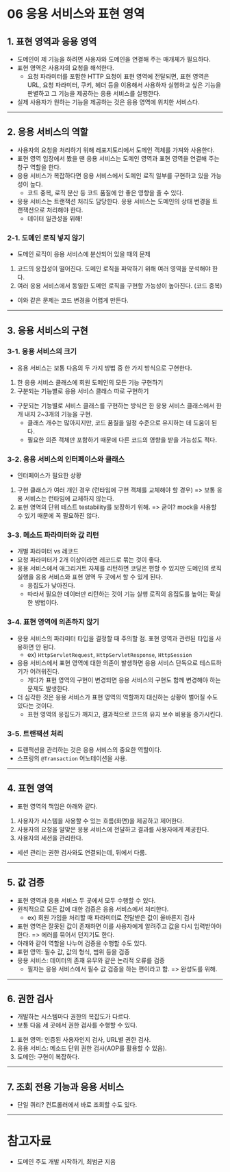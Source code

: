 # 06 응용 서비스와 표현 영역

## 1. 표현 영역과 응용 영역

- 도메인이 제 기능을 하려면 사용자와 도메인을 연결해 주는 매개체가 필요하다.
- 표현 영역은 사용자의 요청을 해석한다.
  - 요청 파라미터를 포함한 HTTP 요청이 표현 영역에 전달되면, 표현 영역은 URL, 요청 파라미터, 쿠키, 헤더 등을 이용해서 사용하자 실행하고 싶은 기능을 판별하고 그 기능을 제공하는 응용 서비스를 실행한다.
- 실제 사용자가 원하는 기능을 제공하는 것은 응용 영역에 위치한 서비스다.

----

## 2. 응용 서비스의 역할

- 사용자의 요청을 처리하기 위해 레포지토리에서 도메인 객체를 가져와 사용한다.
- 표현 영역 입장에서 봤을 땐 응용 서비스는 도메인 영역과 표현 영역을 연결해 주는 창구 역할을 한다.
- 응용 서비스가 복잡하다면 응용 서비스에서 도메인 로직 일부를 구현하고 있을 가능성이 높다.
  - 코드 중복, 로직 분산 등 코드 품질에 안 좋은 영향을 줄 수 있다.
- 응용 서비스는 트랜잭션 처리도 담당한다. 응용 서비스는 도메인의 상태 변경을 트랜잭션으로 처리해야 한다.
  - 데이터 일관성을 위해!

### 2-1. 도메인 로직 넣지 않기

- 도메인 로직이 응용 서비스에 분산되어 있을 때의 문제
1. 코드의 응집성이 떨어진다. 도메인 로직을 파악하기 위해 여러 영역을 분석해야 한다.
2. 여러 응용 서비스에서 동일한 도메인 로직을 구현할 가능성이 높아진다. (코드 중복)
- 이와 같은 문제는 코드 변경을 어렵게 만든다.

----

## 3. 응용 서비스의 구현

### 3-1. 응용 서비스의 크기

- 응용 서비스는 보통 다음의 두 가지 방법 중 한 가지 방식으로 구현한다.

1. 한 응용 서비스 클래스에 회원 도메인의 모든 기능 구현하기
2. 구분되는 기능별로 응용 서비스 클래스 따로 구현하기

- 구분되는 기능별로 서비스 클래스를 구현하는 방식은 한 응용 서비스 클래스에서 한 개 내지 2~3개의 기능을 구현.
  - 클래스 개수는 많아지지만, 코드 품질을 일정 수준으로 유지하는 데 도움이 된다.
  - 필요한 의존 객체만 포함하기 때문에 다른 코드의 영향을 받을 가능성도 적다.

### 3-2. 응용 서비스의 인터페이스와 클래스

- 인터페이스가 필요한 상황
1. 구현 클래스가 여러 개인 경우 (런타임에 구현 객체를 교체해야 할 경우) => 보통 응용 서비스는 런타임에 교체하지 않는다.
2. 표현 영역의 단위 테스트 testability를 보장하기 위해. => 굳이? mock을 사용할 수 있기 때문에 꼭 필요하진 않다.

### 3-3. 메소드 파라미터와 값 리턴

- 개별 파라미터 vs 레코드
- 요청 파라미터가 2개 이상이라면 레코드로 묶는 것이 좋다.
- 응용 서비스에서 애그리거트 자체를 리턴하면 코딩은 편할 수 있지만 도메인의 로직 실행을 응용 서비스와 표현 영역 두 곳에서 할 수 있게 된다.
  - 응집도가 낮아진다.
  - 따라서 필요한 데이터만 리턴하는 것이 기능 실행 로직의 응집도를 높이는 확실한 방법이다.

### 3-4. 표현 영역에 의존하지 않기

- 응용 서비스의 파라미터 타입을 결정할 때 주의할 점. 표현 영역과 관련된 타입을 사용하면 안 된다.
  - ex) `HttpServletRequest`, `HttpServletResponse`, `HttpSession`
- 응용 서비스에서 표현 영역에 대한 의존이 발생하면 응용 서비스 단독으로 테스트하기가 어려워진다.
  - 게다가 표현 영역의 구현이 변경되면 응용 서비스의 구현도 함께 변경해야 하는 문제도 발생한다.
- 더 심각한 것은 응용 서비스가 표현 영역의 역할까지 대신하는 상황이 벌어질 수도 있다는 것이다.
  - 표현 영역의 응집도가 깨지고, 결과적으로 코드의 유지 보수 비용을 증가시킨다.

### 3-5. 트랜잭션 처리

- 트랜잭션을 관리하는 것은 응용 서비스의 중요한 역할이다.
- 스프링의 `@Transaction` 어노테이션을 사용.

----

## 4. 표현 영역

- 표현 영역의 책임은 아래와 같다.
1. 사용자가 시스템을 사용할 수 있는 흐름(화면)을 제공하고 제어한다.
2. 사용자의 요청을 알맞은 응용 서비스에 전달하고 결과를 사용자에게 제공한다.
3. 사용자의 세션을 관리한다.

- 세션 관리는 권한 검사와도 연결되는데, 뒤에서 다룸.

----

## 5. 값 검증

- 표현 영역과 응용 서비스 두 곳에서 모두 수행할 수 있다.
- 원칙적으로 모든 값에 대한 검증은 응용 서비스에서 처리한다.
  - ex) 회원 가입을 처리할 때 파라미터로 전달받은 값이 올바른지 검사
- 표현 영역은 잘못된 값이 존재하면 이를 사용자에게 알려주고 값을 다시 입력받아야 한다. => 에러를 묶어서 던지기도 한다.
- 아래와 같이 역할을 나누어 검증을 수행할 수도 있다.
- 표현 영역: 필수 값, 값의 형식, 범위 등을 검증
- 응용 서비스: 데이터의 존재 유무와 같은 논리적 오류를 검증
  - 필자는 응용 서비스에서 필수 값 검증을 하는 편이라고 함. => 완성도를 위해.

----

## 6. 권한 검사

- 개발하는 시스템마다 권한의 복잡도가 다르다.
- 보통 다음 세 곳에서 권한 검사를 수행할 수 있다.
1. 표현 영역: 인증된 사용자인지 검사, URL별 권한 검사.
2. 응용 서비스: 메소드 단위 권한 검사(AOP를 활용할 수 있음).
3. 도메인: 구현이 복잡하다.

----

## 7. 조회 전용 기능과 응용 서비스

- 단일 쿼리? 컨트롤러에서 바로 조회할 수도 있다.

----

# 참고자료

- 도메인 주도 개발 시작하기, 최범균 지음

